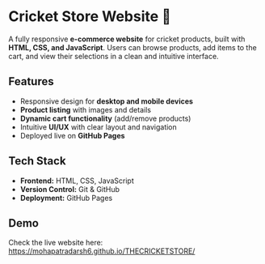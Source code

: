 # Cricket Store Website 🏏

A fully responsive **e-commerce website** for cricket products, built with **HTML, CSS, and JavaScript**. Users can browse products, add items to the cart, and view their selections in a clean and intuitive interface.

## Features

- Responsive design for **desktop and mobile devices**
- **Product listing** with images and details
- **Dynamic cart functionality** (add/remove products)
- Intuitive **UI/UX** with clear layout and navigation
- Deployed live on **GitHub Pages**

## Tech Stack

- **Frontend:** HTML, CSS, JavaScript
- **Version Control:** Git & GitHub
- **Deployment:** GitHub Pages

## Demo

Check the live website here: https://mohapatradarsh6.github.io/THECRICKETSTORE/
